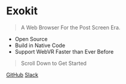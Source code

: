 # Exokit

> A Web Browser For the Post Screen Era.

* Open Source 
* Build in Native Code
* Support WebVR Faster than Ever Before
> Scroll Down to Get Started

[GitHub](https://github.com/webmixedreality/exokit)
[Slack](https://exoslack.now.sh/)
